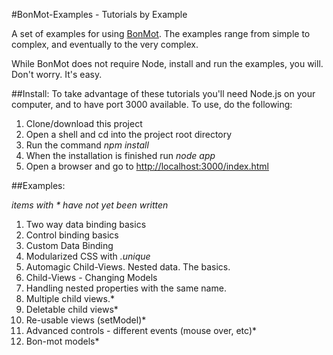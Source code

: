 #BonMot-Examples - Tutorials by Example

A set of examples for using [BonMot](https://www.npmjs.com/package/bonmot). 
The examples range from simple to complex, and eventually to the very complex.
 
While BonMot does not require Node, install and run the examples, you will. 
Don't worry. It's easy.

##Install:
To take advantage of these tutorials you'll need Node.js on your computer, 
and to have port 3000 available. To use, do the following:

1. Clone/download this project
1. Open a shell and cd into the project root directory 
1. Run the command *npm install*
1. When the installation is finished run *node app*
1. Open a browser and go to [http://localhost:3000/index.html](http://localhost:3000/index.html)

##Examples: 

*items with * have not yet been written*

1. Two way data binding basics
2. Control binding basics
3. Custom Data Binding
4. Modularized CSS with *.unique*
5. Automagic Child-Views. Nested data. The basics.
6. Child-Views - Changing Models
7. Handling nested properties with the same name.
5. Multiple child views.*
6. Deletable child views*
7. Re-usable views (setModel)*
8. Advanced controls - different events (mouse over, etc)*
9. Bon-mot models*